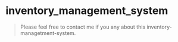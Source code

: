 # inventory_management_system
> Please feel free to contact me if you any about this inventory-managetment-system.
